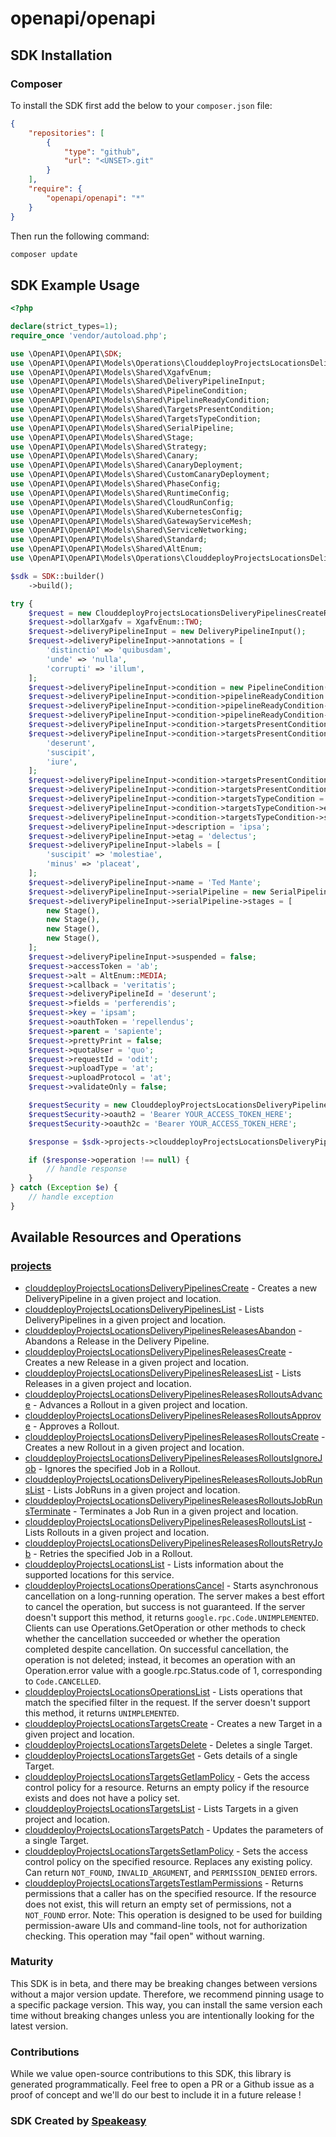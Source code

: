 # openapi/openapi

<!-- Start SDK Installation -->
## SDK Installation

### Composer

To install the SDK first add the below to your `composer.json` file:

```json
{
    "repositories": [
        {
            "type": "github",
            "url": "<UNSET>.git"
        }
    ],
    "require": {
        "openapi/openapi": "*"
    }
}
```

Then run the following command:

```bash
composer update
```
<!-- End SDK Installation -->

## SDK Example Usage
<!-- Start SDK Example Usage -->
```php
<?php

declare(strict_types=1);
require_once 'vendor/autoload.php';

use \OpenAPI\OpenAPI\SDK;
use \OpenAPI\OpenAPI\Models\Operations\ClouddeployProjectsLocationsDeliveryPipelinesCreateRequest;
use \OpenAPI\OpenAPI\Models\Shared\XgafvEnum;
use \OpenAPI\OpenAPI\Models\Shared\DeliveryPipelineInput;
use \OpenAPI\OpenAPI\Models\Shared\PipelineCondition;
use \OpenAPI\OpenAPI\Models\Shared\PipelineReadyCondition;
use \OpenAPI\OpenAPI\Models\Shared\TargetsPresentCondition;
use \OpenAPI\OpenAPI\Models\Shared\TargetsTypeCondition;
use \OpenAPI\OpenAPI\Models\Shared\SerialPipeline;
use \OpenAPI\OpenAPI\Models\Shared\Stage;
use \OpenAPI\OpenAPI\Models\Shared\Strategy;
use \OpenAPI\OpenAPI\Models\Shared\Canary;
use \OpenAPI\OpenAPI\Models\Shared\CanaryDeployment;
use \OpenAPI\OpenAPI\Models\Shared\CustomCanaryDeployment;
use \OpenAPI\OpenAPI\Models\Shared\PhaseConfig;
use \OpenAPI\OpenAPI\Models\Shared\RuntimeConfig;
use \OpenAPI\OpenAPI\Models\Shared\CloudRunConfig;
use \OpenAPI\OpenAPI\Models\Shared\KubernetesConfig;
use \OpenAPI\OpenAPI\Models\Shared\GatewayServiceMesh;
use \OpenAPI\OpenAPI\Models\Shared\ServiceNetworking;
use \OpenAPI\OpenAPI\Models\Shared\Standard;
use \OpenAPI\OpenAPI\Models\Shared\AltEnum;
use \OpenAPI\OpenAPI\Models\Operations\ClouddeployProjectsLocationsDeliveryPipelinesCreateSecurity;

$sdk = SDK::builder()
    ->build();

try {
    $request = new ClouddeployProjectsLocationsDeliveryPipelinesCreateRequest();
    $request->dollarXgafv = XgafvEnum::TWO;
    $request->deliveryPipelineInput = new DeliveryPipelineInput();
    $request->deliveryPipelineInput->annotations = [
        'distinctio' => 'quibusdam',
        'unde' => 'nulla',
        'corrupti' => 'illum',
    ];
    $request->deliveryPipelineInput->condition = new PipelineCondition();
    $request->deliveryPipelineInput->condition->pipelineReadyCondition = new PipelineReadyCondition();
    $request->deliveryPipelineInput->condition->pipelineReadyCondition->status = false;
    $request->deliveryPipelineInput->condition->pipelineReadyCondition->updateTime = 'vel';
    $request->deliveryPipelineInput->condition->targetsPresentCondition = new TargetsPresentCondition();
    $request->deliveryPipelineInput->condition->targetsPresentCondition->missingTargets = [
        'deserunt',
        'suscipit',
        'iure',
    ];
    $request->deliveryPipelineInput->condition->targetsPresentCondition->status = false;
    $request->deliveryPipelineInput->condition->targetsPresentCondition->updateTime = 'magnam';
    $request->deliveryPipelineInput->condition->targetsTypeCondition = new TargetsTypeCondition();
    $request->deliveryPipelineInput->condition->targetsTypeCondition->errorDetails = 'debitis';
    $request->deliveryPipelineInput->condition->targetsTypeCondition->status = false;
    $request->deliveryPipelineInput->description = 'ipsa';
    $request->deliveryPipelineInput->etag = 'delectus';
    $request->deliveryPipelineInput->labels = [
        'suscipit' => 'molestiae',
        'minus' => 'placeat',
    ];
    $request->deliveryPipelineInput->name = 'Ted Mante';
    $request->deliveryPipelineInput->serialPipeline = new SerialPipeline();
    $request->deliveryPipelineInput->serialPipeline->stages = [
        new Stage(),
        new Stage(),
        new Stage(),
        new Stage(),
    ];
    $request->deliveryPipelineInput->suspended = false;
    $request->accessToken = 'ab';
    $request->alt = AltEnum::MEDIA;
    $request->callback = 'veritatis';
    $request->deliveryPipelineId = 'deserunt';
    $request->fields = 'perferendis';
    $request->key = 'ipsam';
    $request->oauthToken = 'repellendus';
    $request->parent = 'sapiente';
    $request->prettyPrint = false;
    $request->quotaUser = 'quo';
    $request->requestId = 'odit';
    $request->uploadType = 'at';
    $request->uploadProtocol = 'at';
    $request->validateOnly = false;

    $requestSecurity = new ClouddeployProjectsLocationsDeliveryPipelinesCreateSecurity();
    $requestSecurity->oauth2 = 'Bearer YOUR_ACCESS_TOKEN_HERE';
    $requestSecurity->oauth2c = 'Bearer YOUR_ACCESS_TOKEN_HERE';

    $response = $sdk->projects->clouddeployProjectsLocationsDeliveryPipelinesCreate($request, $requestSecurity);

    if ($response->operation !== null) {
        // handle response
    }
} catch (Exception $e) {
    // handle exception
}
```
<!-- End SDK Example Usage -->

<!-- Start SDK Available Operations -->
## Available Resources and Operations


### [projects](docs/projects/README.md)

* [clouddeployProjectsLocationsDeliveryPipelinesCreate](docs/projects/README.md#clouddeployprojectslocationsdeliverypipelinescreate) - Creates a new DeliveryPipeline in a given project and location.
* [clouddeployProjectsLocationsDeliveryPipelinesList](docs/projects/README.md#clouddeployprojectslocationsdeliverypipelineslist) - Lists DeliveryPipelines in a given project and location.
* [clouddeployProjectsLocationsDeliveryPipelinesReleasesAbandon](docs/projects/README.md#clouddeployprojectslocationsdeliverypipelinesreleasesabandon) - Abandons a Release in the Delivery Pipeline.
* [clouddeployProjectsLocationsDeliveryPipelinesReleasesCreate](docs/projects/README.md#clouddeployprojectslocationsdeliverypipelinesreleasescreate) - Creates a new Release in a given project and location.
* [clouddeployProjectsLocationsDeliveryPipelinesReleasesList](docs/projects/README.md#clouddeployprojectslocationsdeliverypipelinesreleaseslist) - Lists Releases in a given project and location.
* [clouddeployProjectsLocationsDeliveryPipelinesReleasesRolloutsAdvance](docs/projects/README.md#clouddeployprojectslocationsdeliverypipelinesreleasesrolloutsadvance) - Advances a Rollout in a given project and location.
* [clouddeployProjectsLocationsDeliveryPipelinesReleasesRolloutsApprove](docs/projects/README.md#clouddeployprojectslocationsdeliverypipelinesreleasesrolloutsapprove) - Approves a Rollout.
* [clouddeployProjectsLocationsDeliveryPipelinesReleasesRolloutsCreate](docs/projects/README.md#clouddeployprojectslocationsdeliverypipelinesreleasesrolloutscreate) - Creates a new Rollout in a given project and location.
* [clouddeployProjectsLocationsDeliveryPipelinesReleasesRolloutsIgnoreJob](docs/projects/README.md#clouddeployprojectslocationsdeliverypipelinesreleasesrolloutsignorejob) - Ignores the specified Job in a Rollout.
* [clouddeployProjectsLocationsDeliveryPipelinesReleasesRolloutsJobRunsList](docs/projects/README.md#clouddeployprojectslocationsdeliverypipelinesreleasesrolloutsjobrunslist) - Lists JobRuns in a given project and location.
* [clouddeployProjectsLocationsDeliveryPipelinesReleasesRolloutsJobRunsTerminate](docs/projects/README.md#clouddeployprojectslocationsdeliverypipelinesreleasesrolloutsjobrunsterminate) - Terminates a Job Run in a given project and location.
* [clouddeployProjectsLocationsDeliveryPipelinesReleasesRolloutsList](docs/projects/README.md#clouddeployprojectslocationsdeliverypipelinesreleasesrolloutslist) - Lists Rollouts in a given project and location.
* [clouddeployProjectsLocationsDeliveryPipelinesReleasesRolloutsRetryJob](docs/projects/README.md#clouddeployprojectslocationsdeliverypipelinesreleasesrolloutsretryjob) - Retries the specified Job in a Rollout.
* [clouddeployProjectsLocationsList](docs/projects/README.md#clouddeployprojectslocationslist) - Lists information about the supported locations for this service.
* [clouddeployProjectsLocationsOperationsCancel](docs/projects/README.md#clouddeployprojectslocationsoperationscancel) - Starts asynchronous cancellation on a long-running operation. The server makes a best effort to cancel the operation, but success is not guaranteed. If the server doesn't support this method, it returns `google.rpc.Code.UNIMPLEMENTED`. Clients can use Operations.GetOperation or other methods to check whether the cancellation succeeded or whether the operation completed despite cancellation. On successful cancellation, the operation is not deleted; instead, it becomes an operation with an Operation.error value with a google.rpc.Status.code of 1, corresponding to `Code.CANCELLED`.
* [clouddeployProjectsLocationsOperationsList](docs/projects/README.md#clouddeployprojectslocationsoperationslist) - Lists operations that match the specified filter in the request. If the server doesn't support this method, it returns `UNIMPLEMENTED`.
* [clouddeployProjectsLocationsTargetsCreate](docs/projects/README.md#clouddeployprojectslocationstargetscreate) - Creates a new Target in a given project and location.
* [clouddeployProjectsLocationsTargetsDelete](docs/projects/README.md#clouddeployprojectslocationstargetsdelete) - Deletes a single Target.
* [clouddeployProjectsLocationsTargetsGet](docs/projects/README.md#clouddeployprojectslocationstargetsget) - Gets details of a single Target.
* [clouddeployProjectsLocationsTargetsGetIamPolicy](docs/projects/README.md#clouddeployprojectslocationstargetsgetiampolicy) - Gets the access control policy for a resource. Returns an empty policy if the resource exists and does not have a policy set.
* [clouddeployProjectsLocationsTargetsList](docs/projects/README.md#clouddeployprojectslocationstargetslist) - Lists Targets in a given project and location.
* [clouddeployProjectsLocationsTargetsPatch](docs/projects/README.md#clouddeployprojectslocationstargetspatch) - Updates the parameters of a single Target.
* [clouddeployProjectsLocationsTargetsSetIamPolicy](docs/projects/README.md#clouddeployprojectslocationstargetssetiampolicy) - Sets the access control policy on the specified resource. Replaces any existing policy. Can return `NOT_FOUND`, `INVALID_ARGUMENT`, and `PERMISSION_DENIED` errors.
* [clouddeployProjectsLocationsTargetsTestIamPermissions](docs/projects/README.md#clouddeployprojectslocationstargetstestiampermissions) - Returns permissions that a caller has on the specified resource. If the resource does not exist, this will return an empty set of permissions, not a `NOT_FOUND` error. Note: This operation is designed to be used for building permission-aware UIs and command-line tools, not for authorization checking. This operation may "fail open" without warning.
<!-- End SDK Available Operations -->

### Maturity

This SDK is in beta, and there may be breaking changes between versions without a major version update. Therefore, we recommend pinning usage
to a specific package version. This way, you can install the same version each time without breaking changes unless you are intentionally
looking for the latest version.

### Contributions

While we value open-source contributions to this SDK, this library is generated programmatically.
Feel free to open a PR or a Github issue as a proof of concept and we'll do our best to include it in a future release !

### SDK Created by [Speakeasy](https://docs.speakeasyapi.dev/docs/using-speakeasy/client-sdks)
